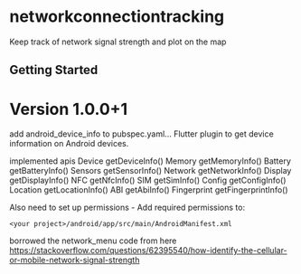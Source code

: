 # networkconnectiontracking

Keep track of network signal strength and plot on the map

## Getting Started


Version 1.0.0+1
===============
add android_device_info to pubspec.yaml... Flutter plugin to get device information on Android devices.

implemented apis
    Device getDeviceInfo()
    Memory getMemoryInfo()
    Battery getBatteryInfo()
    Sensors getSensorInfo()
    Network getNetworkInfo()
    Display getDisplayInfo()
    NFC getNfcInfo()
    SIM getSimInfo()
    Config getConfigInfo()
    Location getLocationInfo()
    ABI getAbiInfo()
    Fingerprint getFingerprintInfo()

Also need to set up permissions - Add required permissions to:

    <your project>/android/app/src/main/AndroidManifest.xml

<uses-permission android:name="android.permission.ACCESS_NETWORK_STATE" /> <!-- Network Info -->
<uses-permission android:name="android.permission.INTERNET" /> <!-- Network Info -->
<uses-permission android:name="android.permission.ACCESS_WIFI_STATE" /> <!-- WiFI Info -->
<uses-permission android:name="android.permission.READ_PHONE_STATE" /> <!-- SIM Info / Phone # -->
<uses-permission android:name="android.permission.ACCESS_COARSE_LOCATION" /> <!-- Location Info -->
<uses-permission android:name="android.permission.ACCESS_FINE_LOCATION" /> <!-- Location Info -->
<uses-permission android:name="android.permission.USE_FINGERPRINT" /> <!-- Fingerprint Info -->

borrowed the network_menu code from here
    https://stackoverflow.com/questions/62395540/how-identify-the-cellular-or-mobile-network-signal-strength

